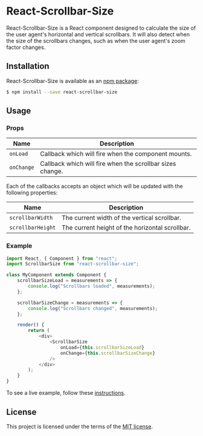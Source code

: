 # React-Scrollbar-Size

React-Scrollbar-Size is a React component designed to calculate the size of the user agent's horizontal and vertical scrollbars.
It will also detect when the size of the scrollbars changes, such as when the user agent's zoom factor changes.

## Installation

React-Scrollbar-Size is available as an [npm package](https://www.npmjs.com/package/react-scrollbar-size):

```sh
$ npm install --save react-scrollbar-size
```

## Usage

### Props

| Name       | Description                                               |
| ---------- | --------------------------------------------------------- |
| `onLoad`   | Callback which will fire when the component mounts.       |
| `onChange` | Callback which will fire when the scrollbar sizes change. |

Each of the callbacks accepts an object which will be updated with the following properties:

| Name              | Description                                     |
| ----------------- | ----------------------------------------------- |
| `scrollbarWidth`  | The current width of the vertical scrollbar.    |
| `scrollbarHeight` | The current height of the horizontal scrollbar. |

### Example

```js
import React, { Component } from "react";
import ScrollbarSize from "react-scrollbar-size";

class MyComponent extends Component {
	scrollbarSizeLoad = measurements => {
		console.log("Scrollbars loaded", measurements);
	};

	scrollbarSizeChange = measurements => {
		console.log("Scrollbars changed", measurements);
	};

	render() {
		return (
			<div>
				<ScrollbarSize
					onLoad={this.scrollbarSizeLoad}
					onChange={this.scrollbarSizeChange}
				/>
			</div>
		);
	}
}
```

To see a live example, follow these [instructions](https://github.com/STORIS/react-scrollbar-size/blob/master/examples/README.md).

## License

This project is licensed under the terms of the
[MIT license](https://github.com/STORIS/react-scrollbar-size/blob/master/LICENSE).

